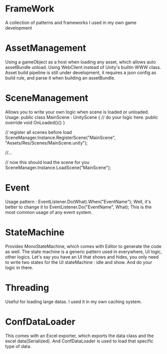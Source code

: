 # FrameWork
A collection of patterns and frameworks I used in my own game development

# AssetManagement
Using a gameObject as a host when loading any asset, which allows auto assetBundle unload.
Using WebClient instead of Unity's builtin WWW class.
Asset build pipeline is still under development, it requires a json config as build rule, and parse it when building an assetBundle.

# SceneManagement
Allows you to write your own logic when scene is loaded or unloaded.
Usage:
public class MainScene : UnityScene 
{
    // do your logic here.
    public override void OnLoaded(){}
}

// register all scenes before load
SceneManager.Instance.RegisterScene<MainScene>("MainScene", "Assets/Res/Scenes/MainScene.unity");

//... 

// now this should load the scene for you
SceneManager.Instance.LoadScene("MainScene");

# Event
Usage pattern : 
EventListener.Do(What).When("EventName");
Well, it's better to change it to EventListener.Do("EventName", What); This is the most common usage of any event system.

# StateMachine
Provides MonoStateMachine, which comes with Editor to generate the code as well. 
The state machine is a generic pattern used in everywhere, UI logic, other logics.
Let's say you have an UI that shows and hides, you only need to write two states for the UI stateMachine : idle and show. And do your logic in there.

# Threading
Useful for loading large datas. I used it in my own caching system.

# ConfDataLoader
This comes with an Excel exporter, which exports the data class and the excel data(Serialized). 
And ConfDataLoader is used to load that specific type of data.

